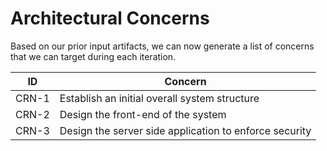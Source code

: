 # Architectural Concerns
Based on our prior input artifacts, we can now generate a list of concerns that we can target during each iteration.

| ID    | Concern                                                |
| ----- | ------------------------------------------------------ |
| CRN-1 | Establish an initial overall system structure          |
| CRN-2 | Design the front-end of the system                     |
| CRN-3 | Design the server side application to enforce security |

